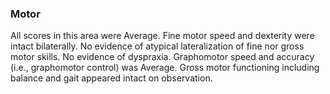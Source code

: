 ### Motor

All scores in this area were Average. Fine motor speed and dexterity were intact
bilaterally. No evidence of atypical lateralization of fine nor gross motor
skills. No evidence of dyspraxia. Graphomotor speed and accuracy (i.e.,
graphomotor control) was Average. Gross motor functioning including balance and
gait appeared intact on observation.

